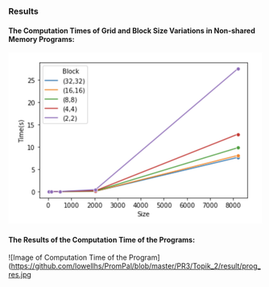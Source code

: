 ### Results
#### The Computation Times of Grid and Block Size Variations in Non-shared Memory Programs:
![Image of The Results of Computation Time of Grid and Block Size Variations in Non-shared Memory Programs](https://github.com/lowellhs/PromPal/blob/master/PR3/Topik_2/result/vogb_res.png)
<br>
#### The Results of the Computation Time of the Programs:
![Image of Computation Time of the Program](https://github.com/lowellhs/PromPal/blob/master/PR3/Topik_2/result/prog_res.jpg

